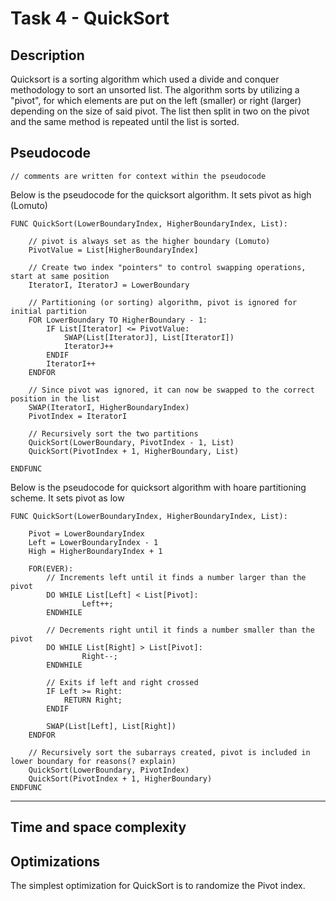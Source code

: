 # Task 4 - QuickSort

## Description
Quicksort is a sorting algorithm which used a divide and conquer methodology to sort an unsorted list.
The algorithm sorts by utilizing a "pivot", for which elements are put on the left (smaller) or right (larger) depending on the size of said pivot. The list then split in two on the pivot and the same method is repeated until the list is sorted.

## Pseudocode 
`// comments are written for context within the pseudocode`

Below is the pseudocode for the quicksort algorithm. It sets pivot as high (Lomuto) 

```
FUNC QuickSort(LowerBoundaryIndex, HigherBoundaryIndex, List):

    // pivot is always set as the higher boundary (Lomuto)
    PivotValue = List[HigherBoundaryIndex]
    
    // Create two index "pointers" to control swapping operations, start at same position
    IteratorI, IteratorJ = LowerBoundary

    // Partitioning (or sorting) algorithm, pivot is ignored for initial partition
    FOR LowerBoundary TO HigherBoundary - 1: 
        IF List[Iterator] <= PivotValue:
            SWAP(List[IteratorJ], List[IteratorI])            
            IteratorJ++
        ENDIF
        IteratorI++
    ENDFOR

    // Since pivot was ignored, it can now be swapped to the correct position in the list
    SWAP(IteratorI, HigherBoundaryIndex)
    PivotIndex = IteratorI

    // Recursively sort the two partitions 
    QuickSort(LowerBoundary, PivotIndex - 1, List)
    QuickSort(PivotIndex + 1, HigherBoundary, List)

ENDFUNC
```

Below is the pseudocode for quicksort algorithm with hoare partitioning scheme. It sets pivot as low 

```
FUNC QuickSort(LowerBoundaryIndex, HigherBoundaryIndex, List):

    Pivot = LowerBoundaryIndex
    Left = LowerBoundaryIndex - 1
    High = HigherBoundaryIndex + 1
    
    FOR(EVER):
        // Increments left until it finds a number larger than the pivot
        DO WHILE List[Left] < List[Pivot]:
                Left++;
        ENDWHILE

        // Decrements right until it finds a number smaller than the pivot
        DO WHILE List[Right] > List[Pivot]: 
                Right--;
        ENDWHILE

        // Exits if left and right crossed
        IF Left >= Right:
            RETURN Right;
        ENDIF

        SWAP(List[Left], List[Right])
    ENDFOR

    // Recursively sort the subarrays created, pivot is included in lower boundary for reasons(? explain)
    QuickSort(LowerBoundary, PivotIndex)
    QuickSort(PivotIndex + 1, HigherBoundary)
ENDFUNC
```
---
## Time and space complexity

## Optimizations  
The simplest optimization for QuickSort is to randomize the Pivot index.
